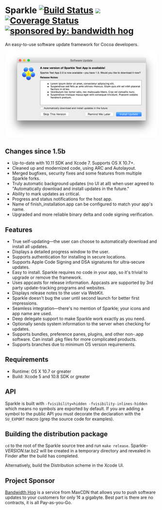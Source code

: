# Sparkle [![Build Status](https://travis-ci.org/sparkle-project/Sparkle.svg?branch=master)](https://travis-ci.org/sparkle-project/Sparkle) <a href='https://app.ship.io/dashboard#/jobs/8814/history' target='_blank'><img src='https://app.ship.io/jobs/V3PoCLcN5ft5Pnq0/build_status.png' height='20' /></a> [![Coverage Status](https://coveralls.io/repos/sparkle-project/Sparkle/badge.svg?branch=master&service=github)](https://coveralls.io/github/sparkle-project/Sparkle?branch=master) <a href="https://www.bandwidthhog.com/?utm_source=sparkle-github&amp;utm_medium=badge&amp;utm_campaign=readme"><img src="https://img.shields.io/badge/sponsored%20by-Bandwidth%20Hog-orange.svg" alt="sponsored by: bandwidth hog"></a>

An easy-to-use software update framework for Cocoa developers.

<img src="Resources/Screenshot.png" width="715" alt="Sparkle shows familiar update window with release notes">

## Changes since 1.5b

* Up-to-date with 10.11 SDK and Xcode 7. Supports OS X 10.7+.
* Cleaned up and modernized code, using ARC and Autolayout.
* Merged bugfixes, security fixes and some features from multiple Sparkle forks.
* Truly automatic background updates (no UI at all) when user agreed to "Automatically download and install updates in the future."
* Ability to mark updates as critical.
* Progress and status notifications for the host app.
* Name of finish_installation.app can be configured to match your app's name.
* Upgraded and more reliable binary delta and code signing verification.

## Features

* True self-updating—the user can choose to automatically download and install all updates.
* Displays a detailed progress window to the user.
* Supports authentication for installing in secure locations.
* Supports Apple Code Signing and DSA signatures for ultra-secure updates.
* Easy to install. Sparkle requires no code in your app, so it's trivial to upgrade or remove the framework.
* Uses appcasts for release information. Appcasts are supported by 3rd party update-tracking programs and websites.
* Displays release notes to the user via WebKit.
* Sparkle doesn't bug the user until second launch for better first impressions.
* Seamless integration—there's no mention of Sparkle; your icons and app name are used.
* Deep delegate support to make Sparkle work exactly as you need.
* Optionally sends system information to the server when checking for updates.
* Supports bundles, preference panes, plugins, and other non-.app software. Can install .pkg files for more complicated products.
* Supports branches due to minimum OS version requirements.

## Requirements

* Runtime: OS X 10.7 or greater
* Build: Xcode 5 and 10.8 SDK or greater

## API

Sparkle is built with `-fvisibility=hidden -fvisibility-inlines-hidden` which means no symbols are exported by default.
If you are adding a symbol to the public API you must decorate the declaration with the `SU_EXPORT` macro (grep the source code for examples).

## Building the distribution package

`cd` to the root of the Sparkle source tree and run `make release`. Sparkle-*VERSION*.tar.bz2 will be created in a temporary directory and revealed in Finder after the build has completed.

Alternatively, build the Distribution scheme in the Xcode UI.

## Project Sponsor

[Bandwidth Hog](https://www.bandwidthhog.com/?utm_source=sparkle-github&utm_medium=link&utm_campaign=readme-footer) is a service from MaxCDN
that allows you to push software updates to your customers for only 1¢ a gigabyte. Best part is there are no contracts, it is all Pay-as-you-Go.
